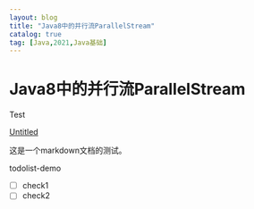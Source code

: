 ```yaml
---
layout: blog
title: "Java8中的并行流ParallelStream"
catalog: true
tag: [Java,2021,Java基础]
---
```

# Java8中的并行流ParallelStream

Test

[Untitled](Java8%E4%B8%AD%E7%9A%84%E5%B9%B6%E8%A1%8C%E6%B5%81ParallelStream%2029770ccab1f54e698fdef10898c36be0/Untitled%20Database%20d23c1c2e53834792bc4bd05c845f66b8.csv)

这是一个markdown文档的测试。

todolist-demo

- [ ]  check1
- [ ]  check2
